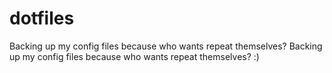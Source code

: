 # dotfiles

Backing up my config files because who wants repeat themselves?
Backing up my config files because who wants repeat themselves? :)

